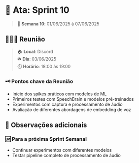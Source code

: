 # 📓 Ata: Sprint 10

> 📆 **Semana 10**: 01/06/2025 à 07/06/2025

## 🧑🏻‍💻 Reunião

> 🏠 **Local**: Discord<br/>
> ☘️ **Dia**: 03/06/2025<br/>
> ⏱️ **Horário**: 18:00 às 19:00

### 🗝️ Pontos chave da Reunião

- Início dos spikes práticos com modelos de ML
- Primeiros testes com SpeechBrain e modelos pré-treinados
- Experimentos com captura e processamento de áudio
- Avaliação de diferentes abordagens de embedding de voz

## 👀 Observações adicionais

### 🆙 Para a próxima Sprint Semanal

- Continuar experimentos com diferentes modelos
- Testar pipeline completo de processamento de áudio

